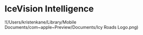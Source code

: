# IceVision Intelligence

!(/Users/kristenkane/Library/Mobile Documents/com~apple~Preview/Documents/Icy Roads Logo.png)

